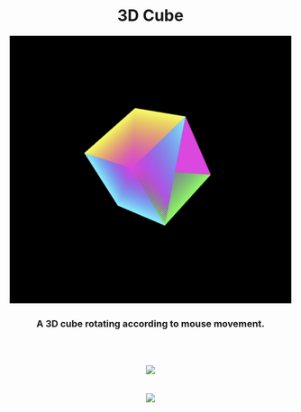 <div align="center">
  <h1>3D Cube</h1>

  <img src="https://github.com/michaelkolesidis/3d-cube/blob/main/screenshot.png" style="width: 500px;">
  
  <h3>A 3D cube rotating according to mouse movement. </h3>
</div>
  


[//]: # (Free Software)
<div align="center">
  <br>
  <br>

  <a href="https://github.com/michaelkolesidis/made-with-linux" target="_blank"><img src="https://upload.wikimedia.org/wikipedia/commons/thumb/f/f9/Made_with_Linux.png/240px-Made_with_Linux.png"></a>
</div>
<br>                                                      
<div align="center">
  <a href="https://endsoftwarepatents.org/innovating-without-patents"><img style="height: 90px;" src="https://static.fsf.org/nosvn/esp/logos/innovating-without-patents.svg"></a>
</div>
